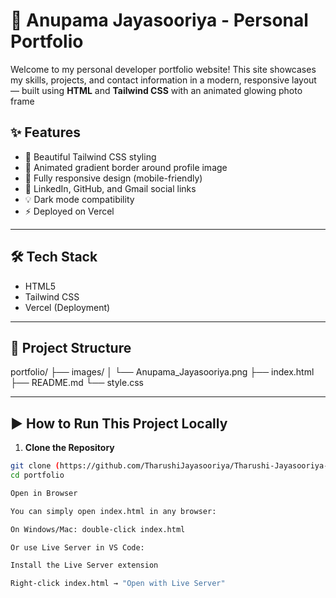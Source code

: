 # 🌟 Anupama Jayasooriya - Personal Portfolio

Welcome to my personal developer portfolio website! This site showcases my skills, projects, and contact information in a modern, responsive layout — built using **HTML** and **Tailwind CSS** with an animated glowing photo frame


## ✨ Features

- 🎨 Beautiful Tailwind CSS styling
- 🌈 Animated gradient border around profile image
- 📱 Fully responsive design (mobile-friendly)
- 🔗 LinkedIn, GitHub, and Gmail social links
- 💡 Dark mode compatibility
- ⚡ Deployed on Vercel

---

## 🛠️ Tech Stack

- HTML5  
- Tailwind CSS  
- Vercel (Deployment)

---

## 📁 Project Structure

portfolio/
├── images/
│ └── Anupama_Jayasooriya.png
├── index.html
├── README.md
└── style.css


---

## ▶️ How to Run This Project Locally

1. **Clone the Repository**

```bash
git clone (https://github.com/TharushiJayasooriya/Tharushi-Jayasooriya-Portfolio.git)
cd portfolio

Open in Browser

You can simply open index.html in any browser:

On Windows/Mac: double-click index.html

Or use Live Server in VS Code:

Install the Live Server extension

Right-click index.html → "Open with Live Server"

